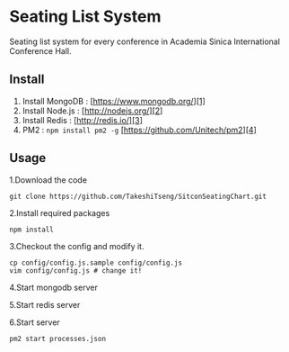 Seating List System
=====================
 Seating list system for every conference in Academia Sinica International Conference Hall. 
 
 
Install
----------
 1. Install MongoDB : [https://www.mongodb.org/][1]
 2. Install Node.js : [http://nodejs.org/][2]
 3. Install Redis : [http://redis.io/][3]
 4. PM2 : `npm install pm2 -g` [https://github.com/Unitech/pm2][4]

Usage
----------
1.Download the code

	git clone https://github.com/TakeshiTseng/SitconSeatingChart.git

2.Install required packages

	npm install

3.Checkout the config and modify it.

	cp config/config.js.sample config/config.js
	vim config/config.js # change it!

4.Start mongodb server

5.Start redis server
    
6.Start server

	pm2 start processes.json
    

  [1]: https://www.mongodb.org/
  [2]: http://nodejs.org/
  [3]: http://redis.io/
  [4]: https://github.com/Unitech/pm2
